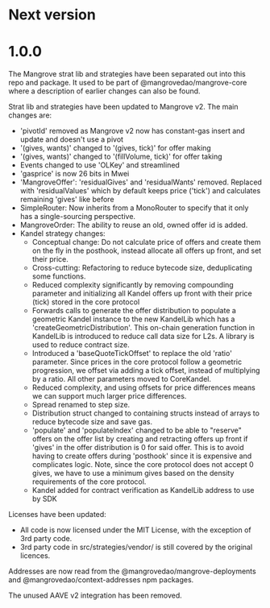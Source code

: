 # Next version

# 1.0.0

The Mangrove strat lib and strategies have been separated out into this repo and package. It used to be part of @mangrovedao/mangrove-core where a description of earlier changes can also be found.

Strat lib and strategies have been updated to Mangrove v2.
The main changes are:

- 'pivotId' removed as Mangrove v2 now has constant-gas insert and update and doesn't use a pivot
- '(gives, wants)' changed to '(gives, tick)' for offer making
- '(gives, wants)' changed to '(fillVolume, tick)' for offer taking
- Events changed to use 'OLKey' and streamlined
- 'gasprice' is now 26 bits in Mwei
- 'MangroveOffer': 'residualGives' and 'residualWants' removed. Replaced with 'residualValues' which by default keeps price ('tick') and calculates remaining 'gives' like before
- SimpleRouter: Now inherits from a MonoRouter to specify that it only has a single-sourcing perspective.
- MangroveOrder: The ability to reuse an old, owned offer id is added.
- Kandel strategy changes:
  - Conceptual change: Do not calculate price of offers and create them on the fly in the posthook, instead allocate all offers up front, and set their price.
  - Cross-cutting: Refactoring to reduce bytecode size, deduplicating some functions.
  - Reduced complexity significantly by removing compounding parameter and initializing all Kandel offers up front with their price (tick) stored in the core protocol
  - Forwards calls to generate the offer distribution to populate a geometric Kandel instance to the new KandelLib which has a 'createGeometricDistribution'. This on-chain generation function in KandelLib is introduced to reduce call data size for L2s. A library is used to reduce contract size.
  - Introduced a 'baseQuoteTickOffset' to replace the old 'ratio' parameter. Since prices in the core protocol follow a geometric progression, we offset via adding a tick offset, instead of multiplying by a ratio. All other parameters moved to CoreKandel.
  - Reduced complexity, and using offsets for price differences means we can support much larger price differences.
  - Spread renamed to step size.
  - Distribution struct changed to containing structs instead of arrays to reduce bytecode size and save gas.
  - 'populate' and 'populateIndex' changed to be able to "reserve" offers on the offer list by creating and retracting offers up front if 'gives' in the offer distribution is 0 for said offer. This is to avoid having to create offers during 'posthook' since it is expensive and complicates logic. Note, since the core protocol does not accept 0 gives, we have to use a minimum gives based on the density requirements of the core protocol.
  - Kandel added for contract verification as KandelLib address to use by SDK

Licenses have been updated:

- All code is now licensed under the MIT License, with the exception of 3rd party code.
- 3rd party code in src/strategies/vendor/ is still covered by the original licences.

Addresses are now read from the @mangrovedao/mangrove-deployments and @mangrovedao/context-addresses npm packages.

The unused AAVE v2 integration has been removed.
